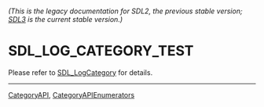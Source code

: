 ###### (This is the legacy documentation for SDL2, the previous stable version; [SDL3](https://wiki.libsdl.org/SDL3/) is the current stable version.)
# SDL_LOG_CATEGORY_TEST

Please refer to [SDL_LogCategory](SDL_LogCategory) for details.

----
[CategoryAPI](CategoryAPI), [CategoryAPIEnumerators](CategoryAPIEnumerators)

